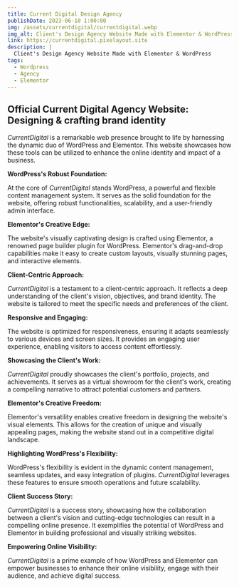 ```yaml
---
title: Current Digital Design Agency
publishDate: 2023-06-10 1:00:00
img: /assets/currentdigital/currentdigital.webp
img_alt: Client's Design Agency Website Made with Elementor & WordPress
link: https://currentdigital.pixelayout.site
description: |
  Client's Design Agency Website Made with Elementor & WordPress
tags:
  - Wordpress
  - Agency
  - Elementor
---
```


## Official Current Digital Agency Website: Designing & crafting brand identity

*CurrentDigital* is a remarkable web presence brought to life by harnessing the dynamic duo of WordPress and Elementor. This website showcases how these tools can be utilized to enhance the online identity and impact of a business.

**WordPress's Robust Foundation:**

At the core of *CurrentDigital* stands WordPress, a powerful and flexible content management system. It serves as the solid foundation for the website, offering robust functionalities, scalability, and a user-friendly admin interface.

**Elementor's Creative Edge:**

The website's visually captivating design is crafted using Elementor, a renowned page builder plugin for WordPress. Elementor's drag-and-drop capabilities make it easy to create custom layouts, visually stunning pages, and interactive elements.

**Client-Centric Approach:**

*CurrentDigital* is a testament to a client-centric approach. It reflects a deep understanding of the client's vision, objectives, and brand identity. The website is tailored to meet the specific needs and preferences of the client.

**Responsive and Engaging:**

The website is optimized for responsiveness, ensuring it adapts seamlessly to various devices and screen sizes. It provides an engaging user experience, enabling visitors to access content effortlessly.

**Showcasing the Client's Work:**

*CurrentDigital* proudly showcases the client's portfolio, projects, and achievements. It serves as a virtual showroom for the client's work, creating a compelling narrative to attract potential customers and partners.

**Elementor's Creative Freedom:**

Elementor's versatility enables creative freedom in designing the website's visual elements. This allows for the creation of unique and visually appealing pages, making the website stand out in a competitive digital landscape.

**Highlighting WordPress's Flexibility:**

WordPress's flexibility is evident in the dynamic content management, seamless updates, and easy integration of plugins. *CurrentDigital* leverages these features to ensure smooth operations and future scalability.

**Client Success Story:**

*CurrentDigital* is a success story, showcasing how the collaboration between a client's vision and cutting-edge technologies can result in a compelling online presence. It exemplifies the potential of WordPress and Elementor in building professional and visually striking websites.

**Empowering Online Visibility:**

*CurrentDigital* is a prime example of how WordPress and Elementor can empower businesses to enhance their online visibility, engage with their audience, and achieve digital success.



